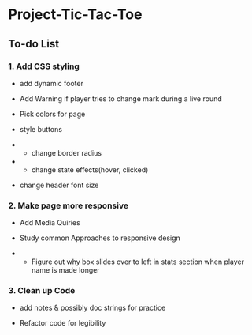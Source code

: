 # Project-Tic-Tac-Toe

## To-do List

### 1. Add CSS styling

- add dynamic footer

- Add Warning if player tries to change mark during a live round

- Pick colors for page

- style buttons

- - change border radius
- - change state effects(hover, clicked)

- change header font size

### 2. Make page more responsive

- Add Media Quiries

- Study common Approaches to responsive design

- - Figure out why box slides over to left in stats section when player name is made longer

### 3. Clean up Code

- add notes & possibly doc strings for practice

- Refactor code for legibility
